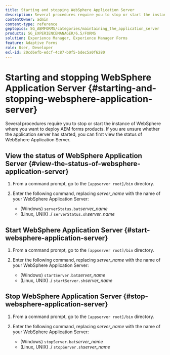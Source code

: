 ```yaml
---
title: Starting and stopping WebSphere Application Server
description: Several procedures require you to stop or start the instance of WebSphere where you want to deploy AEM forms products. This document describes how to start and stop the WebSphere Application Server.
contentOwner: admin
content-type: reference
geptopics: SG_AEMFORMS/categories/maintaining_the_application_server
products: SG_EXPERIENCEMANAGER/6.5/FORMS
solution: Experience Manager, Experience Manager Forms
feature: Adaptive Forms
role: User, Developer
exl-id: 20cd6efb-edcf-4c87-b0f5-bdec5a0f6280
---
```

# Starting and stopping WebSphere Application Server {#starting-and-stopping-websphere-application-server}

Several procedures require you to stop or start the instance of WebSphere where you want to deploy AEM forms products. If you are unsure whether the application server has started, you can first view the status of WebSphere Application Server.

## View the status of WebSphere Application Server {#view-the-status-of-websphere-application-server}

1. From a command prompt, go to the `[appserver root]/bin` directory.
1. Enter the following command, replacing *server_name* with the name of your WebSphere Application Server:

    * (Windows) `serverStatus.bat`*server_name*
    * (Linux, UNIX) ./ `serverStatus.sh`*server_name*

## Start WebSphere Application Server {#start-websphere-application-server}

1. From a command prompt, go to the `[appserver root]/bin` directory.
1. Enter the following command, replacing *server_name* with the name of your WebSphere Application Server:

    * (Windows) `startServer.bat`*server_name*
    * (Linux, UNIX) ./ `startServer.sh`*server_name*

## Stop WebSphere Application Server {#stop-websphere-application-server}

1. From a command prompt, go to the `[appserver root]/bin` directory.
1. Enter the following command, replacing *server_name* with the name of your WebSphere Application Server:

    * (Windows) `stopServer.bat`*server_name*
    * (Linux, UNIX) ./ `stopServer.sh`*server_name*
